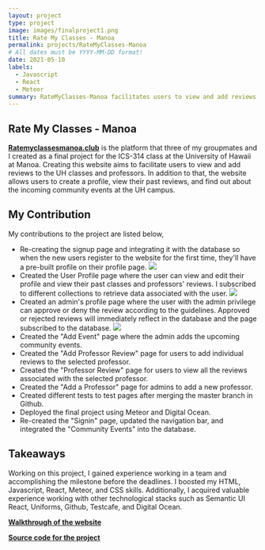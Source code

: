 ```yaml
---
layout: project
type: project
image: images/finalproject1.png
title: Rate My Classes - Manoa
permalink: projects/RateMyClasses-Manoa
# All dates must be YYYY-MM-DD format!
date: 2021-05-10
labels:
  - Javascript
  - React
  - Meteor
summary: RateMyClasses-Manoa facilitates users to view and add reviews to the UH classes and professors
---
```



## Rate My Classes - Manoa
[**Ratemyclassesmanoa.club**](https://ratemyclassesmanoa.club/#/) is the platform that three of my groupmates and I created as a final project for the ICS-314 class at the University of Hawaii at Manoa. Creating this website aims to facilitate users to view and add reviews to the UH classes and professors. In addition to that, the website allows users to create a profile, view their past reviews, and find out about the incoming community events at the UH campus. 

## My Contribution
My contributions to the project are listed below,
* Re-creating the signup page and integrating it with the database so when the new users register to the website for the first time, they'll have a pre-built profile on their profile page.  <img class="ui image" src="{{ site.baseurl }}/images/signupFinal.png">
* Created the User Profile page where the user can view and edit their profile and view their past classes and professors' reviews. I subscribed to different collections to retrieve data associated with the user.  <img class="ui image" src="{{ site.baseurl }}/images/userFinal.png">
* Created an admin's profile page where the user with the admin privilege can approve or deny the review according to the guidelines. Approved or rejected reviews will immediately reflect in the database and the page subscribed to the database. <img class="ui image" src="{{ site.baseurl }}/images/adminFinal.png"> 
* Created the "Add Event" page where the admin adds the upcoming community events.  
* Created the "Add Professor Review" page for users to add individual reviews to the selected professor.
* Created the "Professor Review" page for users to view all the reviews associated with the selected professor.
* Created the "Add a Professor" page for admins to add a new professor.
* Created different tests to test pages after merging the master branch in Github.
* Deployed the final project using Meteor and Digital Ocean. 
* Re-created the "Signin" page, updated the navigation bar, and integrated the "Community Events" into the database. 

## Takeaways
  Working on this project, I gained experience working in a team and accomplishing the milestone before the deadlines.  I boosted my HTML, Javascript, React, Meteor, and CSS skills. Additionally,  I acquired valuable experience working with other technological stacks such as Semantic UI React, Uniforms, Github, Testcafe, and Digital Ocean.

[**Walkthrough of the website**](https://rate-my-classes-manoa.github.io/)

[**Source code for the project**](https://github.com/Rate-My-Classes-Manoa/rate-my-classes)
  

  
  

